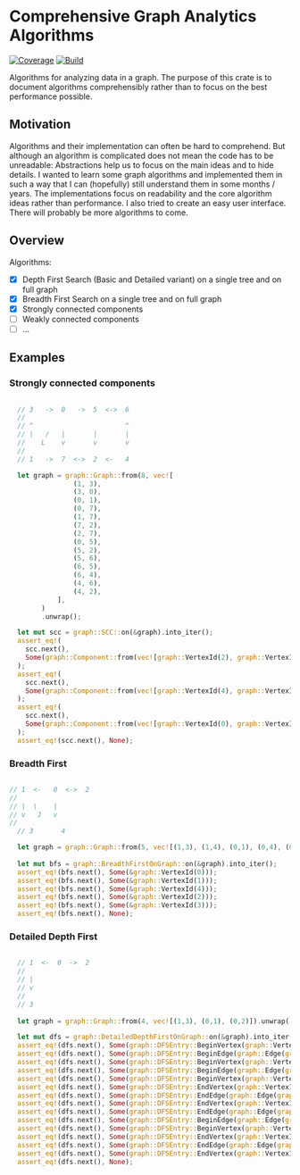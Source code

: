 # Comprehensive Graph Analytics Algorithms

[![Coverage](https://codecov.io/gh/jvolmer/graph/branch/main/graph/badge.svg)](https://codecov.io/gh/jvolmer/graph) [![Build](https://github.com/jvolmer/graph/actions/workflows/ci.yml/badge.svg)](https://github.com/jvolmer/graph/actions/workflows/ci.yml)

Algorithms for analyzing data in a graph. The purpose of this crate is to document algorithms comprehensibly rather than to focus on the best performance possible.

## Motivation

Algorithms and their implementation can often be hard to comprehend. But although an algorithm is complicated does not mean the code has to be unreadable: Abstractions help us to focus on the main ideas and to hide details. I wanted to learn some graph algorithms and implemented them in such a way that I can (hopefully) still understand them in some months / years. The implementations focus on readability and the core algorithm ideas rather than performance. I also tried to create an easy user interface. There will probably be more algorithms to come.

## Overview

Algorithms:
- [x] Depth First Search (Basic and Detailed variant) on a single tree and on full graph
- [x] Breadth First Search on a single tree and on full graph
- [x] Strongly connected components
- [ ] Weakly connected components
- [ ] ...

## Examples

### Strongly connected components
```rust

  // 3   ->  0   ->  5  <->  6
  //
  // ^                       ^
  // |   /   |       |       |
  //    L    v       v       v
  //
  // 1   ->  7  <->  2  <-   4

  let graph = graph::Graph::from(8, vec![
                (1, 3),
                (3, 0),
                (0, 1),
                (0, 7),
                (1, 7),
                (7, 2),
                (2, 7),
                (0, 5),
                (5, 2),
                (5, 6),
                (6, 5),
                (6, 4),
                (4, 6),
                (4, 2),
            ],
        )
        .unwrap();

  let mut scc = graph::SCC::on(&graph).into_iter();
  assert_eq!(
    scc.next(),
    Some(graph::Component::from(vec![graph::VertexId(2), graph::VertexId(7)]))
  );
  assert_eq!(
    scc.next(),
    Some(graph::Component::from(vec![graph::VertexId(4), graph::VertexId(5), graph::VertexId(6)]))
  );
  assert_eq!(
    scc.next(),
    Some(graph::Component::from(vec![graph::VertexId(0), graph::VertexId(1), graph::VertexId(3)]))
  );
  assert_eq!(scc.next(), None);

```

### Breadth First
```rust

// 1  <-   0  <->  2
//
// |  \    |
// v   J   v
//
  // 3       4

  let graph = graph::Graph::from(5, vec![(1,3), (1,4), (0,1), (0,4), (0,2), (2,0)]).unwrap();
  
  let mut bfs = graph::BreadthFirstOnGraph::on(&graph).into_iter();
  assert_eq!(bfs.next(), Some(&graph::VertexId(0)));
  assert_eq!(bfs.next(), Some(&graph::VertexId(1)));
  assert_eq!(bfs.next(), Some(&graph::VertexId(4)));
  assert_eq!(bfs.next(), Some(&graph::VertexId(2)));
  assert_eq!(bfs.next(), Some(&graph::VertexId(3)));
  assert_eq!(bfs.next(), None);

```

### Detailed Depth First
```rust

  // 1  <-  0  ->  2
  //
  // |
  // v
  // 
  // 3
  
  let graph = graph::Graph::from(4, vec![(1,3), (0,1), (0,2)]).unwrap();

  let mut dfs = graph::DetailedDepthFirstOnGraph::on(&graph).into_iter();
  assert_eq!(dfs.next(), Some(graph::DFSEntry::BeginVertex(graph::VertexId(0))));
  assert_eq!(dfs.next(), Some(graph::DFSEntry::BeginEdge(graph::Edge(graph::VertexId(0), graph::VertexId(1)))));
  assert_eq!(dfs.next(), Some(graph::DFSEntry::BeginVertex(graph::VertexId(1))));
  assert_eq!(dfs.next(), Some(graph::DFSEntry::BeginEdge(graph::Edge(graph::VertexId(1), graph::VertexId(3)))));
  assert_eq!(dfs.next(), Some(graph::DFSEntry::BeginVertex(graph::VertexId(3))));
  assert_eq!(dfs.next(), Some(graph::DFSEntry::EndVertex(graph::VertexId(3))));
  assert_eq!(dfs.next(), Some(graph::DFSEntry::EndEdge(graph::Edge(graph::VertexId(1), graph::VertexId(3)))));
  assert_eq!(dfs.next(), Some(graph::DFSEntry::EndVertex(graph::VertexId(1))));
  assert_eq!(dfs.next(), Some(graph::DFSEntry::EndEdge(graph::Edge(graph::VertexId(0), graph::VertexId(1)))));
  assert_eq!(dfs.next(), Some(graph::DFSEntry::BeginEdge(graph::Edge(graph::VertexId(0), graph::VertexId(2)))));
  assert_eq!(dfs.next(), Some(graph::DFSEntry::BeginVertex(graph::VertexId(2))));
  assert_eq!(dfs.next(), Some(graph::DFSEntry::EndVertex(graph::VertexId(2))));
  assert_eq!(dfs.next(), Some(graph::DFSEntry::EndEdge(graph::Edge(graph::VertexId(0), graph::VertexId(2)))));
  assert_eq!(dfs.next(), Some(graph::DFSEntry::EndVertex(graph::VertexId(0))));
  assert_eq!(dfs.next(), None);
  
  ```
